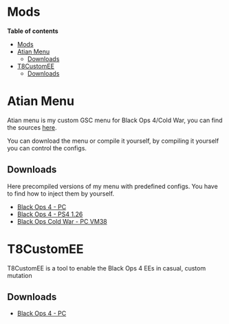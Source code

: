 # Mods

**Table of contents**

- [Mods](#mods)
- [Atian Menu](#atian-menu)
  - [Downloads](#downloads)
- [T8CustomEE](#t8customee)
  - [Downloads](#downloads-1)


# Atian Menu

Atian menu is my custom GSC menu for Black Ops 4/Cold War, you can find the sources [here](https://github.com/ate47/t8-atian-menu).

You can download the menu or compile it yourself, by compiling it yourself you can control the configs.

## Downloads

Here precompiled versions of my menu with predefined configs. You have to find how to inject them by yourself.

- [Black Ops 4 - PC](https://github.com/ate47/t8-atian-menu/releases/latest/download/BlackOps4_atianmenu_pc.gscc)
- [Black Ops 4 - PS4 1.26](https://github.com/ate47/t8-atian-menu/releases/latest/download/BlackOps4_atianmenu_ps4.gscc)
- [Black Ops Cold War - PC VM38](https://github.com/ate47/t8-atian-menu/releases/latest/download/BlackOpsColdWar_atianmenu_pc.gscc)

# T8CustomEE

T8CustomEE is a tool to enable the Black Ops 4 EEs in casual, custom mutation

## Downloads

- [Black Ops 4 - PC](https://github.com/ate47/t8-custom-ee/releases/latest/download/T8CustomEE.exe)

